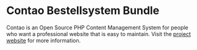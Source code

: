 # Contao Bestellsystem Bundle

Contao is an Open Source PHP Content Management System for people who want a
professional website that is easy to maintain. Visit the [project website][1]
for more information.

[1]: https://contao.org
